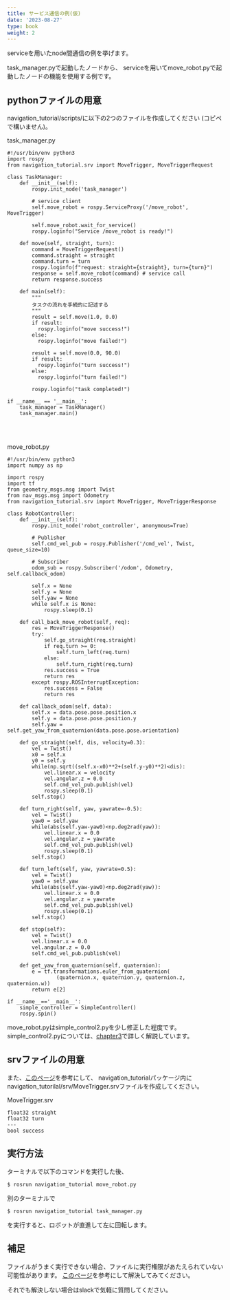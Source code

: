 ```yaml
---
title: サービス通信の例(仮)
date: '2023-08-27'
type: book
weight: 2
---
```

serviceを用いたnode間通信の例を挙げます。

task_manager.pyで起動したノードから、
serviceを用いてmove_robot.pyで起動したノードの機能を使用する例です。


## pythonファイルの用意
navigation_tutorial/scripts/に以下の2つのファイルを作成してください
(コピペで構いません)。

task_manager.py
```
#!/usr/bin/env python3
import rospy
from navigation_tutorial.srv import MoveTrigger, MoveTriggerRequest

class TaskManager:
    def __init__(self):
        rospy.init_node('task_manager')

        # service client
        self.move_robot = rospy.ServiceProxy('/move_robot', MoveTrigger)

        self.move_robot.wait_for_service()
        rospy.loginfo("Service /move_robot is ready!")

    def move(self, straight, turn):
        command = MoveTriggerRequest()
        command.straight = straight
        command.turn = turn
        rospy.loginfo(f"request: straight={straight}, turn={turn}")
        response = self.move_robot(command) # service call
        return response.success

    def main(self):
        """
        タスクの流れを手続的に記述する
        """
        result = self.move(1.0, 0.0)
        if result:
          rospy.loginfo("move success!")
        else:
          rospy.loginfo("move failed!")
        
        result = self.move(0.0, 90.0)
        if result:
          rospy.loginfo("turn success!")
        else:
          rospy.loginfo("turn failed!")

        rospy.loginfo("task completed!")

if __name__ == '__main__':
    task_manager = TaskManager()
    task_manager.main()

```
<br>
<br>

move_robot.py
```
#!/usr/bin/env python3
import numpy as np

import rospy
import tf
from geometry_msgs.msg import Twist
from nav_msgs.msg import Odometry
from navigation_tutorial.srv import MoveTrigger, MoveTriggerResponse

class RobotController:
    def __init__(self):
        rospy.init_node('robot_controller', anonymous=True)
        
        # Publisher
        self.cmd_vel_pub = rospy.Publisher('/cmd_vel', Twist, queue_size=10)

        # Subscriber
        odom_sub = rospy.Subscriber('/odom', Odometry, self.callback_odom)

        self.x = None
        self.y = None
        self.yaw = None
        while self.x is None:
            rospy.sleep(0.1)

    def call_back_move_robot(self, req):
        res = MoveTriggerResponse()
        try:
            self.go_straight(req.straight)
            if req.turn >= 0:
                self.turn_left(req.turn)
            else:
                self.turn_right(req.turn)
            res.success = True
            return res
        except rospy.ROSInterruptException:
            res.success = False
            return res

    def callback_odom(self, data):
        self.x = data.pose.pose.position.x
        self.y = data.pose.pose.position.y
        self.yaw = self.get_yaw_from_quaternion(data.pose.pose.orientation)

    def go_straight(self, dis, velocity=0.3):
        vel = Twist()
        x0 = self.x
        y0 = self.y
        while(np.sqrt((self.x-x0)**2+(self.y-y0)**2)<dis):
            vel.linear.x = velocity
            vel.angular.z = 0.0
            self.cmd_vel_pub.publish(vel)
            rospy.sleep(0.1)
        self.stop()

    def turn_right(self, yaw, yawrate=-0.5):
        vel = Twist()
        yaw0 = self.yaw
        while(abs(self.yaw-yaw0)<np.deg2rad(yaw)):
            vel.linear.x = 0.0
            vel.angular.z = yawrate
            self.cmd_vel_pub.publish(vel)
            rospy.sleep(0.1)
        self.stop()

    def turn_left(self, yaw, yawrate=0.5):
        vel = Twist()
        yaw0 = self.yaw
        while(abs(self.yaw-yaw0)<np.deg2rad(yaw)):
            vel.linear.x = 0.0
            vel.angular.z = yawrate
            self.cmd_vel_pub.publish(vel)
            rospy.sleep(0.1)
        self.stop()

    def stop(self):
        vel = Twist()
        vel.linear.x = 0.0
        vel.angular.z = 0.0
        self.cmd_vel_pub.publish(vel)

    def get_yaw_from_quaternion(self, quaternion):
        e = tf.transformations.euler_from_quaternion(
                (quaternion.x, quaternion.y, quaternion.z, quaternion.w))
        return e[2]

if __name__=='__main__':
    simple_controller = SimpleController()
    rospy.spin()

```
move_robot.pyはsimple_control2.pyを少し修正した程度です。
simple_control2.pyについては、[chapter3](../../chap3/sensing2)で詳しく解説しています。

## srvファイルの用意
また、[このページ](https://note.com/npaka/n/n3e90d24bd38b)を参考にして、
navigation_tutorialパッケージ内に
navigation_tutorilal/srv/MoveTrigger.srvファイルを作成してください。

MoveTrigger.srv
```
float32 straight
float32 turn
---
bool success
```

## 実行方法
ターミナルで以下のコマンドを実行した後、
```
$ rosrun navigation_tutorial move_robot.py
```

別のターミナルで
```
$ rosrun navigation_tutorial task_manager.py
```
を実行すると、ロボットが直進して左に回転します。

## 補足
ファイルがうまく実行できない場合、ファイルに実行権限があたえられていない可能性があります。
[このページ](https://qiita.com/shisama/items/5f4c4fa768642aad9e06)を参考にして解決してみてください。

それでも解決しない場合はslackで気軽に質問してください。
